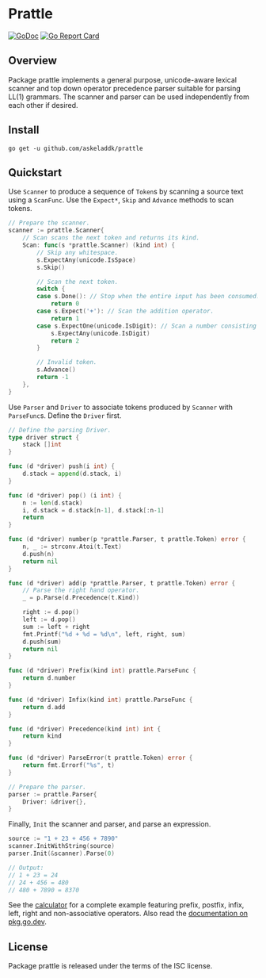 # Prattle

[![GoDoc](https://godoc.org/github.com/askeladdk/prattle?status.png)](https://godoc.org/github.com/askeladdk/prattle)
[![Go Report Card](https://goreportcard.com/badge/github.com/askeladdk/prattle)](https://goreportcard.com/report/github.com/askeladdk/prattle)

## Overview

Package prattle implements a general purpose, unicode-aware lexical scanner and top down operator precedence parser suitable for parsing LL(1) grammars. The scanner and parser can be used independently from each other if desired.

## Install

```
go get -u github.com/askeladdk/prattle
```

## Quickstart

Use `Scanner` to produce a sequence of `Token`s by scanning a source text using a `ScanFunc`. Use the `Expect*`, `Skip` and `Advance` methods to scan tokens.

```go
// Prepare the scanner.
scanner := prattle.Scanner{
	// Scan scans the next token and returns its kind.
	Scan: func(s *prattle.Scanner) (kind int) {
		// Skip any whitespace.
		s.ExpectAny(unicode.IsSpace)
		s.Skip()

		// Scan the next token.
		switch {
		case s.Done(): // Stop when the entire input has been consumed.
			return 0
		case s.Expect('+'): // Scan the addition operator.
			return 1
		case s.ExpectOne(unicode.IsDigit): // Scan a number consisting of one or more digits.
			s.ExpectAny(unicode.IsDigit)
			return 2
		}

		// Invalid token.
		s.Advance()
		return -1
	},
}
```

Use `Parser` and `Driver` to associate tokens produced by `Scanner` with `ParseFunc`s. Define the `Driver` first.

```go
// Define the parsing Driver.
type driver struct {
	stack []int
}

func (d *driver) push(i int) {
	d.stack = append(d.stack, i)
}

func (d *driver) pop() (i int) {
	n := len(d.stack)
	i, d.stack = d.stack[n-1], d.stack[:n-1]
	return
}

func (d *driver) number(p *prattle.Parser, t prattle.Token) error {
	n, _ := strconv.Atoi(t.Text)
	d.push(n)
	return nil
}

func (d *driver) add(p *prattle.Parser, t prattle.Token) error {
	// Parse the right hand operator.
	_ = p.Parse(d.Precedence(t.Kind))

	right := d.pop()
	left := d.pop()
	sum := left + right
	fmt.Printf("%d + %d = %d\n", left, right, sum)
	d.push(sum)
	return nil
}

func (d *driver) Prefix(kind int) prattle.ParseFunc {
	return d.number
}

func (d *driver) Infix(kind int) prattle.ParseFunc {
	return d.add
}

func (d *driver) Precedence(kind int) int {
	return kind
}

func (d *driver) ParseError(t prattle.Token) error {
	return fmt.Errorf("%s", t)
}

// Prepare the parser.
parser := prattle.Parser{
	Driver: &driver{},
}
```

Finally, `Init` the scanner and parser, and parse an expression.

```go
source := "1 + 23 + 456 + 7890"
scanner.InitWithString(source)
parser.Init(&scanner).Parse(0)

// Output:
// 1 + 23 = 24
// 24 + 456 = 480
// 480 + 7890 = 8370
```

See the [calculator](_examples/calculator/main.go) for a complete example featuring prefix, postfix, infix, left, right and non-associative operators. Also read the [documentation on pkg.go.dev](https://pkg.go.dev/github.com/askeladdk/prattle).

## License

Package prattle is released under the terms of the ISC license.
